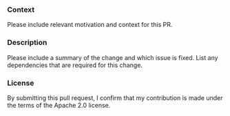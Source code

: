 ### Context

Please include relevant motivation and context for this PR.


### Description

Please include a summary of the change and which issue is fixed. List any dependencies that are required for this change.


### License

By submitting this pull request, I confirm that my contribution is made under the terms of the Apache 2.0 license.
